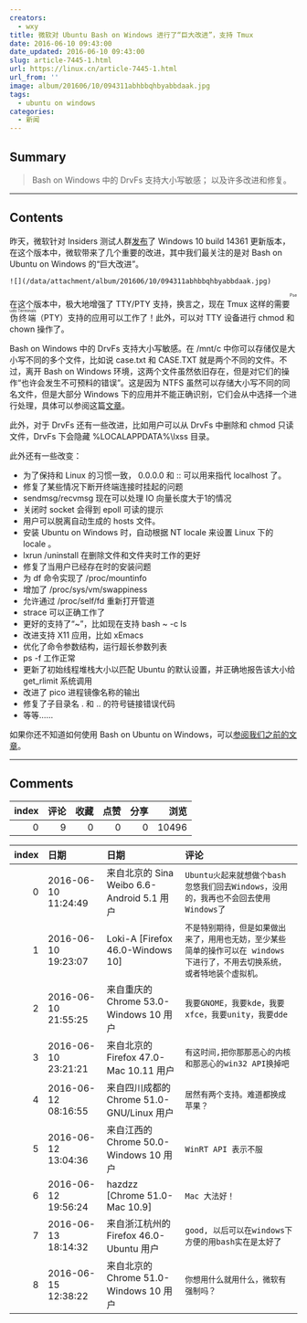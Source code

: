 ```yaml
---
creators:
  - wxy
title: 微软对 Ubuntu Bash on Windows 进行了“巨大改进”，支持 Tmux
date: 2016-06-10 09:43:00
date_updated: 2016-06-10 09:43:00
slug: article-7445-1.html
url: https://linux.cn/article-7445-1.html
url_from: ''
image: album/201606/10/094311abhbbqhbyabbdaak.jpg
tags:
  - ubuntu on windows
categories:
  - 新闻
---
```


## Summary

> Bash on Windows 中的 DrvFs 支持大小写敏感；
> 以及许多改进和修复。

***

<!-- more -->

## Contents

昨天，微软针对 Insiders 测试人群[发布](https://msdn.microsoft.com/en-us/commandline/wsl/release_notes)了 Windows 10 build 14361 更新版本，在这个版本中，微软带来了几个重要的改进，其中我们最关注的是对 Bash on Ubuntu on Windows 的“巨大改进”。

`![](/data/attachment/album/201606/10/094311abhbbqhbyabbdaak.jpg)`

在这个版本中，极大地增强了 TTY/PTY 支持，换言之，现在 Tmux 这样的需要<ruby> 伪终端 <rt>  Pseudo Terminals </rt></ruby> （PTY）支持的应用可以工作了！此外，可以对 TTY 设备进行 chmod 和 chown 操作了。

Bash on Windows 中的 DrvFs 支持大小写敏感。在 /mnt/c 中你可以存储仅是大小写不同的多个文件，比如说 case.txt 和 CASE.TXT 就是两个不同的文件。不过，离开 Bash on Windows 环境，这两个文件虽然依旧存在，但是对它们的操作“也许会发生不可预料的错误”。这是因为 NTFS 虽然可以存储大小写不同的同名文件，但是大部分 Windows 下的应用并不能正确识别，它们会从中选择一个进行处理，具体可以参阅这篇[文章](https://support.microsoft.com/en-us/kb/100625)。

此外，对于 DrvFs 还有一些改进，比如用户可以从 DrvFs 中删除和 chmod 只读文件，DrvFs 下会隐藏 %LOCALAPPDATA%\lxss 目录。

此外还有一些改变：

* 为了保持和 Linux 的习惯一致， 0.0.0.0 和 :: 可以用来指代 localhost 了。
* 修复了某些情况下断开终端连接时挂起的问题
* sendmsg/recvmsg 现在可以处理 IO 向量长度大于1的情况
* 关闭时 socket 会得到 epoll 可读的提示
* 用户可以脱离自动生成的 hosts 文件。
* 安装 Ubuntu on Windows 时，自动根据 NT locale 来设置 Linux 下的 locale 。
* lxrun /uninstall 在删除文件和文件夹时工作的更好
* 修复了当用户已经存在时的安装问题
* 为 df 命令实现了 /proc/mountinfo
* 增加了 /proc/sys/vm/swappiness
* 允许通过 /proc/self/fd 重新打开管道
* strace 可以正确工作了
* 更好的支持了“~”，比如现在支持 bash ~ -c ls
* 改进支持 X11 应用，比如 xEmacs
* 优化了命令参数结构，运行超长参数列表
* ps -f 工作正常
* 更新了初始线程堆栈大小以匹配 Ubuntu 的默认设置，并正确地报告该大小给 get\_rlimit 系统调用
* 改进了 pico 进程镜像名称的输出
* 修复了子目录名 . 和 .. 的符号链接错误代码
* 等等……

如果你还不知道如何使用 Bash on Ubuntu on Windows，可以[参阅我们之前的文章](https://linux.cn/article-7209-1.html)。

***

## Comments


|   index |   评论 |   收藏 |   点赞 |   分享 |   浏览 |
|--------:|-------:|-------:|-------:|-------:|-------:|
|       0 |      9 |      0 |      0 |      0 |  10496 |

|   index | 日期                | 日期                                       | 评论                                                                                                                          |
|--------:|:--------------------|:-------------------------------------------|:------------------------------------------------------------------------------------------------------------------------------|
|       0 | 2016-06-10 11:24:49 | 来自北京的 Sina Weibo 6.6-Android 5.1 用户 | `Ubuntu火起来就想做个bash忽悠我们回去Windows，没用的，我再也不会回去使用Windows了`                                            |
|       1 | 2016-06-10 19:23:07 | Loki-A [Firefox 46.0-Windows 10]           | `不是特别期待，但是如果做出来了，用用也无妨，至少某些简单的操作可以在 windows 下进行了，不用去切换系统，或者特地装个虚拟机。` |
|       2 | 2016-06-10 21:55:25 | 来自重庆的 Chrome 53.0-Windows 10 用户     | `我要GNOME，我要kde，我要xfce，我要unity，我要dde`                                                                            |
|       3 | 2016-06-10 23:21:21 | 来自北京的 Firefox 47.0-Mac 10.11 用户     | `有这时间,把你那那恶心的内核和那恶心的win32 API换掉吧`                                                                        |
|       4 | 2016-06-12 08:16:55 | 来自四川成都的 Chrome 51.0-GNU/Linux 用户  | `居然有两个支持。难道都换成苹果？`                                                                                            |
|       5 | 2016-06-12 13:04:36 | 来自江西的 Chrome 50.0-Windows 10 用户     | `WinRT API 表示不服`                                                                                                          |
|       6 | 2016-06-12 19:56:24 | hazdzz [Chrome 51.0-Mac 10.9]              | `Mac 大法好！`                                                                                                                |
|       7 | 2016-06-13 18:14:32 | 来自浙江杭州的 Firefox 46.0-Ubuntu 用户    | `good, 以后可以在windows下方便的用bash实在是太好了`                                                                           |
|       8 | 2016-06-15 12:38:22 | 来自北京的 Chrome 51.0-Windows 10 用户     | `你想用什么就用什么，微软有强制吗？`                                                                                          |

